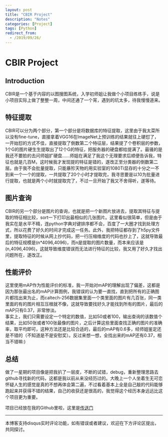```yaml
---
layout: post
title: "CBIR Project"
description: "Notes"
categories: [Project]
tags: [Python]
redirect_from:
  - /2019/09/26/
---
```


# CBIR Project    

## Introduction  

CBIR是一个基于内容的以图搜图系统，入学初师姐让我做个小项目练练手，说是小项目实际上做了整整一周，中间还通了一个宵，遇到的坑太多，待我慢慢道来。  

## 特征提取  

CBIR可以分为两个部分，第一个部分是将数据库的特征提取，这里由于我太菜所以没有fine-tune，直接拿着VGG16在ImageNet上预训练的结果就往上硬怼了，一开始怼的方式不佳，直接提取了倒数第二个特征层，结果提了个卷积层的参数，1个G的图片硬生生提取出了12个G的特征，把服务器的硬盘都给提满了。最骚的是我还不要脸的去问师姐扩硬盘……师姐在满足了我这个无理要求后顺便告诉我，特征也就是几百M，这时候我才发现提的特征是错的，遂改正至分类器的倒数第二层。由于我不会批量提取，只能暴殄天物的用实验室的1080Ti显存的十分之一不到来一个一个的提取，一共提取了20个小时才提取完，我寻思要是以10为批量进行提取，也就是两个小时就提取完了，不过一旦开始了我又不舍得听，遂等待。  

## 图片查询  

CBIR的另一个部分是图片的查询，也就是把一个新图片放进去，提取其特征与提取的特征相比较，sort一下打印出最相似的几张图片。这里看似很简单，但是由于我实在是水平不精，连python字典对键排序都不会，百度了一大圈才找到处理方式，所以花费了好久的时间才完成这一任务。此外，我把特征都存到了h5py文件里，提取特征的时候从网上抄代码，把一行压缩维度的代码也抄上了，这就导致最后的特征规模是(n*4096,4096)，而n是提取的图片数量，而本来应该是(n,4096,4096)，这就导致维度错误而无法进行特征的比较，我又用了好久才找出问题所在，遂改正。  

## 性能评价  

这里使用mAP作为性能评价的标准，我一开始对mAP的理解出现了偏差，这都是因为那张最出名的mAP计算图例，我错误的认为要一直找，直到把所有的正确图片都找出来为止，而caltech-256数据集里面一个类里面的图片有几百张，同一类里面的有的图片相互压根就不像，这就导致要找好久才能找到所有的图片，最后的mAP只有0.37，非常惨淡。  
事实上，我们只需要设定一个特定的数值，比如50或者100，输出查询的该数值个结果，比如50张或者100张最像的图片，之后计算这些里面查找正确的图片的准确率，取平均即可，这种方法还是比较合适的，最后的mAP有0.6多，经师姐鉴定还是不错的（不知道是不是安慰奖）。反过来想一想，全找出来的mAP还有0.37，相当不错嘛:)  

## 总结  

做了一星期的项目像是把我扒了一层皮，不断的试错，debug，重新整理思路去github寻找新的代码，这都是我以前从来没经历过的。大晚上一个人坐着生无可恋怀疑人生的感觉是真的不想再体会第二遍，不过看着基本上全是自己敲的代码能够跑起来并获得不错的结果，自己的收获还是很高的，我觉得这个经历本身远远比这个项目更为重要。  

项目已经放在我的Github里啦，这里是[传送门](https://github.com/JustinYuu/CBIR_pytorch)  


---
本博客支持disqus实时评论功能，如有错误或者建议，欢迎在下方评论区提出，共同探讨。  
